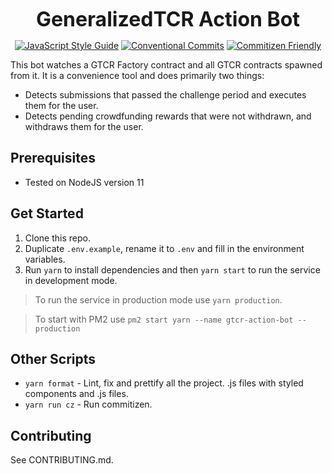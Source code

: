 <p align="center">
  <b style="font-size: 32px;">GeneralizedTCR Action Bot</b>
</p>

<p align="center">
  <a href="https://standardjs.com"><img src="https://img.shields.io/badge/code_style-standard-brightgreen.svg" alt="JavaScript Style Guide"></a>
  <a href="https://conventionalcommits.org"><img src="https://img.shields.io/badge/Conventional%20Commits-1.0.0-yellow.svg" alt="Conventional Commits"></a>
  <a href="http://commitizen.github.io/cz-cli/"><img src="https://img.shields.io/badge/commitizen-friendly-brightgreen.svg" alt="Commitizen Friendly"></a>
</p>

This bot watches a GTCR Factory contract and all GTCR contracts spawned from it. It is a convenience tool and does primarily two things:
- Detects submissions that passed the challenge period and executes them for the user.
- Detects pending crowdfunding rewards that were not withdrawn, and withdraws them for the user.

## Prerequisites

- Tested on NodeJS version 11

## Get Started

1.  Clone this repo.
2.  Duplicate `.env.example`, rename it to `.env` and fill in the environment variables.
3.  Run `yarn` to install dependencies and then `yarn start` to run the service in development mode.

> To run the service in production mode use `yarn production`.

> To start with PM2 use `pm2 start yarn --name gtcr-action-bot -- production`

## Other Scripts

- `yarn format` - Lint, fix and prettify all the project.
.js files with styled components and .js files.
- `yarn run cz` - Run commitizen.

## Contributing

See CONTRIBUTING.md.